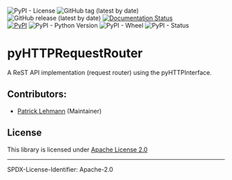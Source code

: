![PyPI - License](https://img.shields.io/pypi/l/pyHTTPRequestRouter)
![GitHub tag (latest by date)](https://img.shields.io/github/v/tag/Paebbels/pyHTTPRequestRouter) 
![GitHub release (latest by date)](https://img.shields.io/github/v/release/Paebbels/pyHTTPRequestRouter)
[![Documentation Status](https://readthedocs.org/projects/pyhttprequestrouter/badge/?version=latest)](https://pyhttprequestrouter.readthedocs.io/en/latest/?badge=latest)  
[![PyPI](https://img.shields.io/pypi/v/pyHTTPRequestRouter)](https://pypi.org/project/pyHTTPRequestRouter/)
![PyPI - Python Version](https://img.shields.io/pypi/pyversions/pyHTTPRequestRouter)
![PyPI - Wheel](https://img.shields.io/pypi/wheel/pyHTTPRequestRouter)
![PyPI - Status](https://img.shields.io/pypi/status/pyHTTPRequestRouter)

# pyHTTPRequestRouter

A ReST API implementation (request router) using the pyHTTPInterface.


## Contributors:

* [Patrick Lehmann](https://github.com/Paebbels) (Maintainer)


## License

This library is licensed under [Apache License 2.0](LICENSE.md)

-------------------------

SPDX-License-Identifier: Apache-2.0
